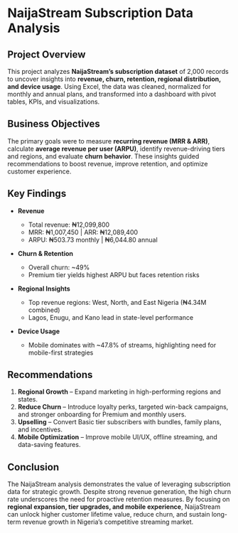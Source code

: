 # NaijaStream Subscription Data Analysis  

##  Project Overview  
This project analyzes **NaijaStream’s subscription dataset** of 2,000 records to uncover insights into **revenue, churn, retention, regional distribution, and device usage**. Using Excel, the data was cleaned, normalized for monthly and annual plans, and transformed into a dashboard with pivot tables, KPIs, and visualizations.  

##  Business Objectives  
The primary goals were to measure **recurring revenue (MRR & ARR)**, calculate **average revenue per user (ARPU)**, identify revenue-driving tiers and regions, and evaluate **churn behavior**. These insights guided recommendations to boost revenue, improve retention, and optimize customer experience.  

##  Key Findings  
- **Revenue**  
  - Total revenue: ₦12,099,800  
  - MRR: ₦1,007,450 | ARR: ₦12,089,400  
  - ARPU: ₦503.73 monthly | ₦6,044.80 annual  

- **Churn & Retention**  
  - Overall churn: ~49%  
  - Premium tier yields highest ARPU but faces retention risks  

- **Regional Insights**  
  - Top revenue regions: West, North, and East Nigeria (₦4.34M combined)  
  - Lagos, Enugu, and Kano lead in state-level performance  

- **Device Usage**  
  - Mobile dominates with ~47.8% of streams, highlighting need for mobile-first strategies  

##  Recommendations  
1. **Regional Growth** – Expand marketing in high-performing regions and states.  
2. **Reduce Churn** – Introduce loyalty perks, targeted win-back campaigns, and stronger onboarding for Premium and monthly users.  
3. **Upselling** – Convert Basic tier subscribers with bundles, family plans, and incentives.  
4. **Mobile Optimization** – Improve mobile UI/UX, offline streaming, and data-saving features.  

##  Conclusion  
The NaijaStream analysis demonstrates the value of leveraging subscription data for strategic growth. Despite strong revenue generation, the high churn rate underscores the need for proactive retention measures. By focusing on **regional expansion, tier upgrades, and mobile experience**, NaijaStream can unlock higher customer lifetime value, reduce churn, and sustain long-term revenue growth in Nigeria’s competitive streaming market.  
